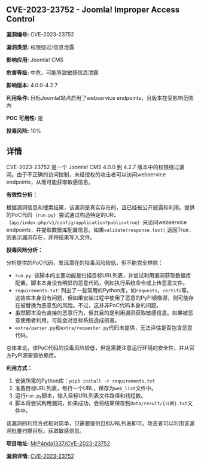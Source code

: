 ## CVE-2023-23752 - Joomla! Improper Access Control

**漏洞编号:** CVE-2023-23752

**漏洞类型:** 权限绕过/信息泄露

**影响应用:** Joomla! CMS

**危害等级:** 中危，可能导致敏感信息泄露

**影响版本:** 4.0.0-4.2.7

**利用条件:** 目标Joomla!站点启用了webservice endpoints，且版本在受影响范围内

**POC 可用性:** 是

**投毒风险:** 10%

## 详情

CVE-2023-23752 是一个 Joomla! CMS 4.0.0 到 4.2.7 版本中的权限绕过漏洞。由于不正确的访问控制，未经授权的攻击者可以访问webservice endpoints，从而可能获取敏感信息。

**有效性分析：**

根据漏洞信息和搜索结果，该漏洞是真实存在的，且已经被公开披露和利用。提供的PoC代码（`run.py`）尝试通过构造特定的URL（`api/index.php/v1/config/application?public=true`）来访问webservice endpoints，并提取数据库配置信息。如果`validate(response.text)` 返回True，则表示漏洞存在，并将结果写入文件。

**投毒风险分析：**

分析提供的PoC代码，发现潜在的投毒风险较低，但不能完全排除：

*   `run.py`:  该脚本的主要功能是扫描目标URL列表，并尝试利用漏洞获取数据库配置。脚本本身没有明显的恶意代码，例如执行系统命令或上传恶意文件。
*   `requirements.txt`: 列出了一些常用的Python库，如`requests`，`certifi`等。这些库本身没有问题，但如果安装过程中使用了恶意的PyPI镜像源，则可能存在被替换为恶意包的风险。不过，这并非PoC代码本身的问题。
*   虽然脚本没有直接的恶意行为，但其目的是利用漏洞获取敏感信息。如果被恶意使用者利用，可能会对目标系统造成损害。
*   `extra/parser.py`和`extra/requester.py`代码未提供，无法评估是否包含恶意代码。

总体来说，该PoC代码的投毒风险较低，但是需要注意运行环境的安全性，并从官方PyPI源安装依赖库。

**利用方式：**

1.  安装所需的Python库：`pip3 install -r requirements.txt`
2.  准备目标URL列表，每行一个URL，保存为`web_list`文件中。
3.  运行`run.py`脚本，输入目标URL列表文件路径和线程数。
4.  脚本将尝试利用漏洞，如果成功，会将结果保存到`data/result/{日期}.txt`文件中。

该漏洞的利用方式相对简单，只需要提供目标URL列表即可。攻击者可以利用该漏洞批量扫描目标，获取敏感信息。

**项目地址:** [MrP4nda1337/CVE-2023-23752](https://github.com/MrP4nda1337/CVE-2023-23752)

**漏洞详情:** [CVE-2023-23752](https://nvd.nist.gov/vuln/detail/CVE-2023-23752)